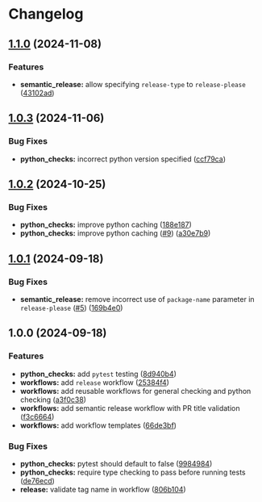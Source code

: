 # Changelog

## [1.1.0](https://github.com/cape-ph/.github/compare/v1.0.3...v1.1.0) (2024-11-08)


### Features

* **semantic_release:** allow specifying `release-type` to `release-please` ([43102ad](https://github.com/cape-ph/.github/commit/43102ad1845728f5f3f3ae18ca74f8f0d384b7f3))

## [1.0.3](https://github.com/cape-ph/.github/compare/v1.0.2...v1.0.3) (2024-11-06)


### Bug Fixes

* **python_checks:** incorrect python version specified ([ccf79ca](https://github.com/cape-ph/.github/commit/ccf79ca6e0c20011e9ca29714377bb21f196741e))

## [1.0.2](https://github.com/cape-ph/.github/compare/v1.0.1...v1.0.2) (2024-10-25)


### Bug Fixes

* **python_checks:** improve python caching ([188e187](https://github.com/cape-ph/.github/commit/188e187ab25f959a7f353d33bfa29e730581e349))
* **python_checks:** improve python caching ([#9](https://github.com/cape-ph/.github/issues/9)) ([a30e7b9](https://github.com/cape-ph/.github/commit/a30e7b99a7b77fe89f50394a0d40d4d1b47e0bf6))

## [1.0.1](https://github.com/cape-ph/.github/compare/v1.0.0...v1.0.1) (2024-09-18)


### Bug Fixes

* **semantic_release:** remove incorrect use of `package-name` parameter in `release-please` ([#5](https://github.com/cape-ph/.github/issues/5)) ([169b4e0](https://github.com/cape-ph/.github/commit/169b4e0ffec225cb59ceafaa1d263be25f4486c0))

## 1.0.0 (2024-09-18)


### Features

* **python_checks:** add `pytest` testing ([8d940b4](https://github.com/cape-ph/.github/commit/8d940b46931488967012cb69c4ddece589c5c6cc))
* **workflows:** add `release` workflow ([25384f4](https://github.com/cape-ph/.github/commit/25384f493e04c176fedf3047fd6a9da9fe7de73f))
* **workflows:** add reusable workflows for general checking and python checking ([a3f0c38](https://github.com/cape-ph/.github/commit/a3f0c3851722e0edd3d8f637fa3b070fd3651300))
* **workflows:** add semantic release workflow with PR title validation ([f3c6664](https://github.com/cape-ph/.github/commit/f3c666437732a97d8f16fe2d0274791038779692))
* **workflows:** add workflow templates ([66de3bf](https://github.com/cape-ph/.github/commit/66de3bfa304410f75318d5cb1fcc3503c52d0a40))


### Bug Fixes

* **python_checks:** pytest should default to false ([9984984](https://github.com/cape-ph/.github/commit/9984984728c42b2d2b57c491bc6d5a5bc64d323a))
* **python_checks:** require type checking to pass before running tests ([de76ecd](https://github.com/cape-ph/.github/commit/de76ecd97d1ce4eaae86feba7d79782e728ca124))
* **release:** validate tag name in workflow ([806b104](https://github.com/cape-ph/.github/commit/806b1047291d5e48447dedb17c086b862923fd81))
